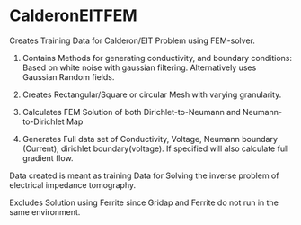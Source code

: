 # CalderonEITFEM
Creates Training Data for Calderon/EIT Problem using FEM-solver.

1. Contains Methods for generating conductivity, and boundary conditions:
Based on white noise with gaussian filtering. 
Alternatively uses Gaussian Random fields. 


2. Creates Rectangular/Square or circular Mesh with varying granularity.

3. Calculates FEM Solution of both Dirichlet-to-Neumann and Neumann-to-Dirichlet Map

4. Generates Full data set of Conductivity, Voltage, Neumann boundary (Current), dirichlet boundary(voltage). If specified will also calculate full gradient flow. 

Data created is meant as training Data for Solving the inverse problem of electrical impedance tomography.


Excludes Solution using Ferrite since Gridap and Ferrite do not run in the same environment.